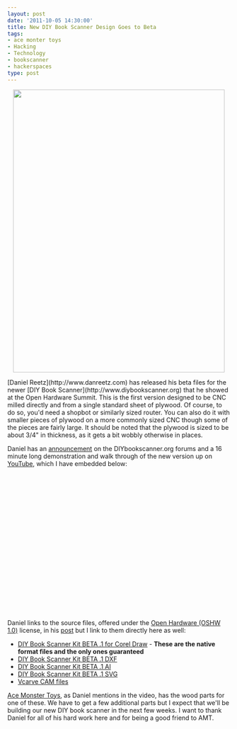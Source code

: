 ```yaml
--- 
layout: post
date: '2011-10-05 14:30:00'
title: New DIY Book Scanner Design Goes to Beta
tags: 
- ace monter toys
- Hacking
- Technology
- bookscanner
- hackerspaces
type: post
---
```

<p style="text-align:center"><a href="http://www.flickr.com/photos/albill/6174042229/" title="Untitled by albill, on Flickr"><img src="https://farm7.static.flickr.com/6164/6174042229_3db4e07acc_z.jpg" width="478" height="640" alt=""></a></p>
[Daniel Reetz](http://www.danreetz.com) has released his beta files for the newer [DIY Book Scanner](http://www.diybookscanner.org) that he showed at the Open Hardware Summit. This is the first version designed to be CNC milled directly and from a single standard sheet of plywood. Of course, to do so, you'd need a shopbot or similarly sized router. You can also do it with smaller pieces of plywood on a more commonly sized CNC though some of the pieces are fairly large. It should be noted that the plywood is sized to be about 3/4" in thickness, as it gets a bit wobbly otherwise in places.
 
Daniel has an [announcement](http://diybookscanner.org/forum/viewtopic.php?f=1&t=1192) on the DIYbookscanner.org forums and a 16 minute long demonstration and walk through of the new version up on [YouTube](http://www.youtube.com/watch?v=a4-qMc2QSOw), which I have embedded below:

<p style="text-align:center"><object width="560" height="315"><param name="movie" value="http://www.youtube.com/v/a4-qMc2QSOw?version=3&amp;hl=en_US"></param><param name="allowFullScreen" value="true"></param><param name="allowscriptaccess" value="always"></param><embed src="http://www.youtube.com/v/a4-qMc2QSOw?version=3&amp;hl=en_US" type="application/x-shockwave-flash" width="560" height="315" allowscriptaccess="always" allowfullscreen="true"></embed></object></p>

Daniel links to the source files, offered under the [Open Hardware (OSHW 1.0)](http://freedomdefined.org/OSHW) license, in his [post](http://diybookscanner.org/forum/viewtopic.php?f=1&t=1192) but I link to them directly here as well:

* [DIY Book Scanner Kit BETA .1 for Corel Draw](http://diybookscanner.org/kit/art/DIY_Book_Scanner_Beta_By_Daniel_Reetz2.cdr) - **These are the native format files and the only ones guaranteed**
* [DIY Book Scanner Kit BETA .1 DXF](http://diybookscanner.org/kit/art/DIY_Book_Scanner_Beta_By_Daniel_Reetz2.dxf)
* [DIY Book Scanner Kit BETA .1 AI](http://diybookscanner.org/kit/art/DIY_Book_Scanner_Beta_By_Daniel_Reetz2.ai) 
* [DIY Book Scanner Kit BETA .1 SVG](http://diybookscanner.org/kit/art/DIY_Book_Scanner_Beta_By_Daniel_Reetz2.svg)
* [Vcarve CAM files](http://diybookscanner.org/kit/art/DIY_Book_Scanner_Beta_By_Daniel_Reetz.crv)

[Ace Monster Toys](http://www.acemonstertoys.org), as Daniel mentions in the video, has the wood parts for one of these. We have to get a few additional parts but I expect that we'll be building our new DIY book scanner in the next few weeks. I want to thank Daniel for all of his hard work here and for being a good friend to AMT. 